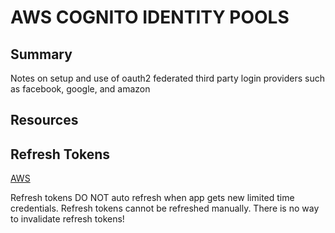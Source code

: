 # AWS COGNITO IDENTITY POOLS

## Summary

Notes on setup and use of oauth2 federated third party login providers such as
facebook, google, and amazon

## Resources

## Refresh Tokens

[AWS](https://forums.aws.amazon.com/thread.jspa?threadID=241503)

Refresh tokens DO NOT auto refresh when app gets new limited time credentials.
Refresh tokens cannot be refreshed manually.
There is no way to invalidate refresh tokens!
